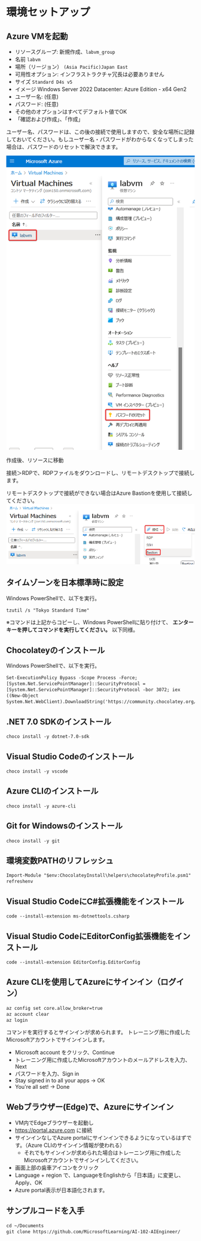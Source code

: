 # 環境セットアップ

## Azure VMを起動

- リソースグループ: 新規作成、`labvm_group`
- 名前 `labvm`
- 場所（リージョン） `(Asia Pacific)Japan East`
- 可用性オプション: インフラストラクチャ冗長は必要ありません
- サイズ `Standard D4s v5`
- イメージ Windows Server 2022 Datacenter: Azure Edition - x64 Gen2
- ユーザー名: (任意)
- パスワード: (任意)
- その他のオプションはすべてデフォルト値でOK
- 「確認および作成」、「作成」

ユーザー名、パスワードは、この後の接続で使用しますので、安全な場所に記録しておいてください。もしユーザー名・パスワードがわからなくなってしまった場合は、パスワードのリセットで解決できます。

![](images/ss-2023-04-04-09-36-28.png)

作成後、リソースに移動

接続＞RDPで、RDPファイルをダウンロードし、リモートデスクトップで接続します。

リモートデスクトップで接続ができない場合はAzure Bastionを使用して接続してください。
![](images/ss-2023-04-04-09-37-37.png)

## タイムゾーンを日本標準時に設定

Windows PowerShellで、以下を実行。

```
tzutil /s "Tokyo Standard Time"
```

※コマンドは上記からコピーし、Windows PowerShellに貼り付けて、 **エンターキーを押してコマンドを実行してください。** 以下同様。

## Chocolateyのインストール

Windows PowerShellで、以下を実行。

```
Set-ExecutionPolicy Bypass -Scope Process -Force; [System.Net.ServicePointManager]::SecurityProtocol = [System.Net.ServicePointManager]::SecurityProtocol -bor 3072; iex ((New-Object System.Net.WebClient).DownloadString('https://community.chocolatey.org/install.ps1'))
```

## .NET 7.0 SDKのインストール

```
choco install -y dotnet-7.0-sdk
```

## Visual Studio Codeのインストール

```
choco install -y vscode
```

## Azure CLIのインストール

```
choco install -y azure-cli
```

## Git for Windowsのインストール

```
choco install -y git
```

## 環境変数PATHのリフレッシュ

```
Import-Module "$env:ChocolateyInstall\helpers\chocolateyProfile.psm1"
refreshenv
```

## Visual Studio CodeにC#拡張機能をインストール

```
code --install-extension ms-dotnettools.csharp
```

## Visual Studio CodeにEditorConfig拡張機能をインストール

```
code --install-extension EditorConfig.EditorConfig
```

## Azure CLIを使用してAzureにサインイン（ログイン）

```
az config set core.allow_broker=true
az account clear
az login
```

コマンドを実行するとサインインが求められます。
トレーニング用に作成したMicrosoftアカウントでサインインします。

- Microsoft account をクリック、Continue
- トレーニング用に作成したMicrosoftアカウントのメールアドレスを入力、Next
- パスワードを入力、Sign in
- Stay signed in to all your apps → OK
- You're all set! → Done

## Webブラウザー(Edge)で、Azureにサインイン

- VM内でEdgeブラウザーを起動し
- https://portal.azure.com に接続
- サインインなしでAzure portalにサインインできるようになっているはずです。（Azure CLIのサインイン情報が使われる）
  - それでもサインインが求められた場合はトレーニング用に作成したMicrosoftアカウントでサインインしてください。
- 画面上部の歯車アイコンをクリック
- Language + region で、LanguageをEnglishから「日本語」に変更し、Apply、OK
- Azure portal表示が日本語化されます。

## サンプルコードを入手

```
cd ~/Documents
git clone https://github.com/MicrosoftLearning/AI-102-AIEngineer/
```


